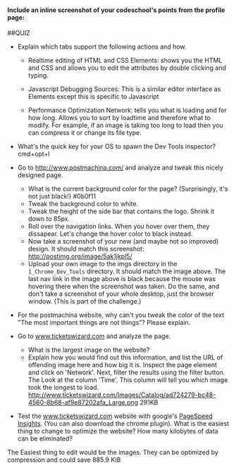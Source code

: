 #### Include an inline screenshot of your codeschool's points from the profile page:

<!-- Modify the Markdown to include your answers. Don't delete the questions! -->

##QUIZ
* Explain which tabs support the following actions and how.
  * Realtime editing of HTML and CSS 
  Elements: shows you the HTML and CSS and allows you to edit the attributes by double clicking and typing.


  * Javascript Debugging
  Sources: This is a similar editor interface as Elements except this is specific to Javascript

  * Performance Optimization 
  Network: tells you what is loading and for how long. Allows you to sort by loadtime and therefore what to modify. For example, if an image is taking too long to load then you can compress it or change its file type.

* What's the quick key for your OS to spawn the Dev Tools inspector?
cmd+opt+I

* Go to http://www.postmachina.com/ and analyze and tweak this nicely designed page.
  * What is the current background color for the page?  (Surprisingly, it's not just black!)
  #0b0f11
  * Tweak the background color to white.
  * Tweak the height of the side bar that contains the logo.  Shrink it down to 85px.
  * Roll over the navigation links.  When you hover over them, they dissapear.  Let's change the hover color to black instead.
  * Now take a screenshot of your new (and maybe not so improved) design.  It should match this screenshot: http://postimg.org/image/5ak1jkpl5/
  * Upload your own image to the imgs directory in the `1_Chrome_Dev_Tools` directory.  It should match the image above. The last nav link in the image above is black because the mouse was hovering there when the screenshot was taken. Do the same, and don't take a screenshot of your whole desktop, just the browser window. (This is part of the challenge.)

* For the postmachina website, why can't you tweak the color of the text "The most important things are not things"?  Please explain.

* Go to www.ticketswizard.com and analyze the page.  
  * What is the largest image on the website? 
  * Explain how you would find out this information, and list the URL of offending image here and how big it is.
  Inspect the page element and click on 'Network'. Next, filter the results using the filter button. The Look at the column 'Time'. This column will tell you which image took the longest to load.
  http://www.ticketswizard.com/Images/Catalog/ad724279-bc48-4560-8b68-af9e87202afa_Large.png
  291KB

* Test the www.ticketswizard.com website with google's [PageSpeed Insights](http://www.ticketswizard.com/).  (You can also download the chrome plugin).  What is the easiest thing to change to optimize the website?  How many kilobytes of data can be eliminated?


The Easiest thing to edit would be the images. They can be optimized by compression and could save 885.9 KiB